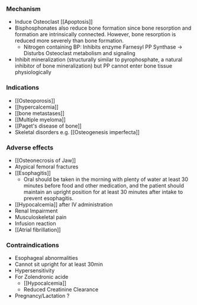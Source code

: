 ### Mechanism
- Induce Osteoclast [[Apoptosis]] 
- Bisphosphonates also reduce bone formation since bone resorption and formation are intrinsically connected. However, bone resorption is reduced more severely than bone formation.
	- Nitrogen containing BP: Inhibits enzyme Farnesyl PP Synthase -> Disturbs Osteoclast metabolism and signaling 
 - Inhibit mineralization (structurally similar to pyrophosphate, a natural inhibitor of bone mineralization) but PP cannot enter bone tissue physiologically 
### Indications
- [[Osteoporosis]]
- [[hypercalcemia]]
- [[bone metastases]]
- [[Multiple myeloma]]
- [[Paget's disease of bone]]
- Skeletal disorders e.g. [[Osteogenesis imperfecta]] 

### Adverse effects
- [[Osteonecrosis of Jaw]] 
- Atypical femoral fractures
- [[Esophagitis]]
	- Oral should be taken in the morning with plenty of water at least 30 minutes before food and other medication, and the patient should maintain an upright position for at least 30 minutes after intake to prevent esophagitis.
- [[Hypocalcemia]] after IV administration 
- Renal Impairment 
- Musculoskeletal pain
- Infusion reaction 
- [[Atrial fibrillation]] 

### Contraindications
- Esophageal abnormalities
- Cannot sit upright for at least 30min
- Hypersensitivity
- For Zolendronic acide
	- [[Hypocalcemia]]
	- Reduced Creatinine Clearance
- Pregnancy/Lactation ? 